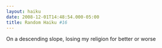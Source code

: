 ```yaml
---
layout: haiku
date: 2008-12-01T14:48:54.000-05:00
title: Random Haiku #16
---
```


On a descending
slope, losing my religion
for better or worse
